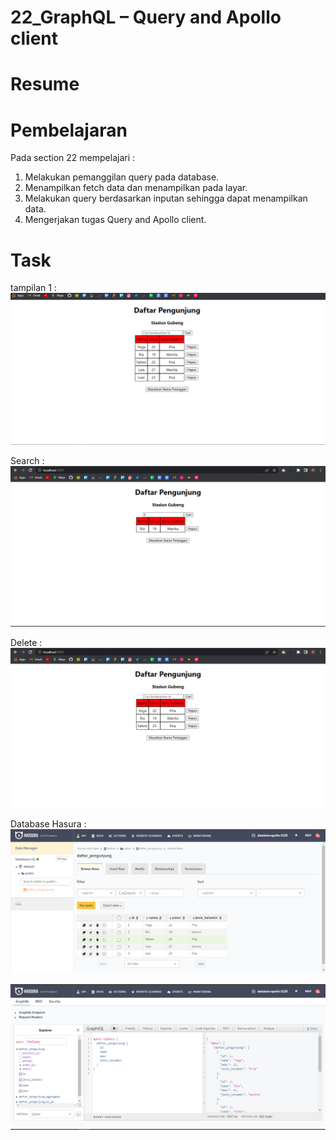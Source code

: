 # 22_GraphQL – Query and Apollo client 

# Resume  

# Pembelajaran  
Pada section 22 mempelajari :  
1. Melakukan pemanggilan query pada database.  
2. Menampilkan fetch data dan menampilkan pada layar.  
3. Melakukan query berdasarkan inputan sehingga dapat menampilkan data.  
4. Mengerjakan tugas Query and Apollo client.  

# Task

tampilan 1 :    
![alt text](https://github.com/rizqihidayat3017/react_muhammad-rizqi-hidayat/blob/master/22_Query%20and%20Apollo%20client/screenshoot/Tampilan.PNG)  

Search :  
![alt text](https://github.com/rizqihidayat3017/react_muhammad-rizqi-hidayat/blob/master/22_Query%20and%20Apollo%20client/screenshoot/Seacrh.PNG)  

Delete :  
![alt text](https://github.com/rizqihidayat3017/react_muhammad-rizqi-hidayat/blob/master/22_Query%20and%20Apollo%20client/screenshoot/Delete.PNG)  

Database Hasura :  
![alt text](https://github.com/rizqihidayat3017/react_muhammad-rizqi-hidayat/blob/master/22_Query%20and%20Apollo%20client/screenshoot/Databasee.PNG)  

![alt text](https://github.com/rizqihidayat3017/react_muhammad-rizqi-hidayat/blob/master/22_Query%20and%20Apollo%20client/screenshoot/database.PNG)  




